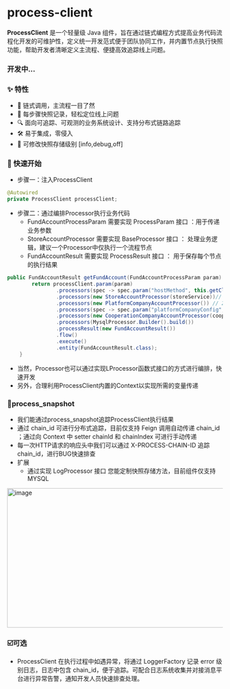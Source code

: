 # process-client
**ProcessClient** 是一个轻量级 Java 组件，旨在通过链式编程方式提高业务代码流程化开发的可维护性，定义统一开发范式便于团队协同工作，并内置节点执行快照功能，帮助开发者清晰定义主流程、便捷高效追踪线上问题。

### 开发中...

 ### ✨ 特性

- 🚀 链式调用，主流程一目了然
- 🧠 每步骤快照记录，轻松定位线上问题
- 🔍 面向可追踪、可观测的业务系统设计、支持分布式链路追踪
- 🛠️ 易于集成，零侵入
- 🔧 可修改快照存储级别 [info,debug,off]


### 🌟 快速开始

- 步骤一：注入ProcessClient
```java
@Autowired
private ProcessClient processClient;
```
- 步骤二：通过编排Processor执行业务代码
  - FundAccountProcessParam 需要实现 ProcessParam 接口 ：用于传递业务参数
  - StoreAccountProcessor 需要实现 BaseProcessor 接口 ： 处理业务逻辑，建议一个Processor中仅执行一个流程节点
  - FundAccountResult 需要实现 ProcessResult 接口 ： 用于保存每个节点的执行结果
```java
public FundAccountResult getFundAccount(FundAccountProcessParam param) {
        return processClient.param(param)
                .processors(spec -> spec.param("hostMethod", this.getClass().getName() + ".getFundAccount"))
                .processors(new StoreAccountProcessor(storeService))// 1.获取门店账户信息
                .processors(new PlatformCompanyAccountProcessor()) // 2.获取平台公司账户信息
                .processors(spec -> spec.param("platformCompanyConfig", platformCompanyConfig)) 
                .processors(new CooperationCompanyAccountProcessor(cooperationCompanyService)) // 3.获取合作公司账户信息
                .processors(MysqlProcessor.Builder().build())
                .processResult(new FundAccountResult())
                .flow()
                .execute()
                .entity(FundAccountResult.class);
    }

```
- 当然，Processor也可以通过实现LProcessor函数式接口的方式进行编排，快速开发
- 另外，合理利用ProcessClient内置的Context以实现所需的变量传递

  
### 📔process_snapshot
- 我们能通过process_snapshot追踪ProcessClient执行结果
- 通过 chain_id 可进行分布式追踪，目前仅支持 Feign 调用自动传递 chain_id ；通过向 Context 中 setter chainId 和 chainIndex 可进行手动传递
- 每一次HTTP请求的响应头中我们可以通过 X-PROCESS-CHAIN-ID 追踪 chain_id，进行BUG快速排查
- 扩展
  - 通过实现 LogProcessor 接口 您能定制快照存储方法，目前组件仅支持 MYSQL
<img width="1168" height="325" alt="image" src="https://github.com/user-attachments/assets/6cde9938-dd33-4381-8d10-cae150fbf21f" />



### ☑️可选
- ProcessClient 在执行过程中如遇异常，将通过 LoggerFactory 记录 error 级别日志，日志中包含 chain_id，便于追踪。可配合日志系统收集并对接消息平台进行异常告警，通知开发人员快速排查处理。
